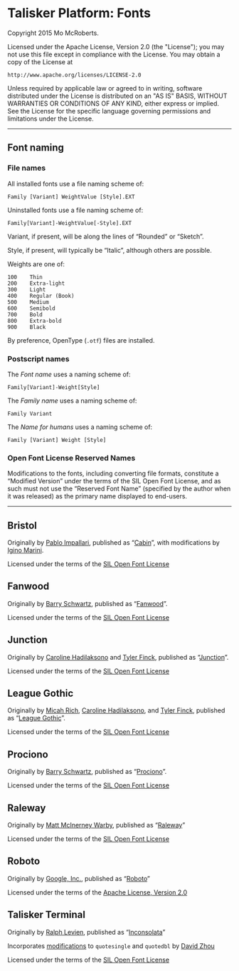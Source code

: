 # Talisker Platform: Fonts

Copyright 2015 Mo McRoberts.

Licensed under the Apache License, Version 2.0 (the "License");
you may not use this file except in compliance with the License.
You may obtain a copy of the License at

    http://www.apache.org/licenses/LICENSE-2.0

Unless required by applicable law or agreed to in writing, software
distributed under the License is distributed on an "AS IS" BASIS,
WITHOUT WARRANTIES OR CONDITIONS OF ANY KIND, either express or implied.
See the License for the specific language governing permissions and
limitations under the License.

***

## Font naming

### File names

All installed fonts use a file naming scheme of:

    Family [Variant] WeightValue [Style].EXT

Uninstalled fonts use a file naming scheme of:

    Family[Variant]-WeightValue[-Style].EXT

Variant, if present, will be along the lines of “Rounded” or “Sketch”.

Style, if present, will typically be “Italic”, although others are possible.

Weights are one of:

    100    Thin
    200    Extra-light
    300    Light
    400    Regular (Book)
    500    Medium
    600    Semibold
    700    Bold
    800    Extra-bold
    900    Black

By preference, OpenType (`.otf`) files are installed.

### Postscript names

The _Font name_ uses a naming scheme of:

    Family[Variant]-Weight[Style]

The _Family name_ uses a naming scheme of:

    Family Variant

The _Name for humans_ uses a naming scheme of:

    Family [Variant] Weight [Style]

### Open Font License Reserved Names

Modifications to the fonts, including converting file formats, constitute a
“Modified Version” under the terms of the SIL Open Font License, and as such
must not use the “Reserved Font Name” (specified by the author when it was
released) as the primary name displayed to end-users.

***

## Bristol

Originally by [Pablo Impallari](http://www.impallari.com), published as “[Cabin](http://www.impallari.com/cabin)”, with modifications by [Igino Marini](http://ikern.com/k1/).

Licensed under the terms of the [SIL Open Font License](http://scripts.sil.org/OFL)

## Fanwood

Originally by [Barry Schwartz](https://www.theleagueofmoveabletype.com/members/crudfactory), published as “[Fanwood](https://www.theleagueofmoveabletype.com/fanwood)”.

Licensed under the terms of the [SIL Open Font License](http://scripts.sil.org/OFL)

## Junction

Originally by [Caroline Hadilaksono](https://www.theleagueofmoveabletype.com/members/chadilaksono) and [Tyler Finck](https://www.theleagueofmoveabletype.com/members/sursly), published as “[Junction](https://www.theleagueofmoveabletype.com/junction)”.

Licensed under the terms of the [SIL Open Font License](http://scripts.sil.org/OFL)

## League Gothic

Originally by [Micah Rich](https://www.theleagueofmoveabletype.com/members/micahbrich), [Caroline Hadilaksono](https://www.theleagueofmoveabletype.com/members/chadilaksono), and [Tyler Finck](https://www.theleagueofmoveabletype.com/members/sursly), published as “[League Gothic](https://www.theleagueofmoveabletype.com/league-gothic)”.

Licensed under the terms of the [SIL Open Font License](http://scripts.sil.org/OFL)

## Prociono

Originally by [Barry Schwartz](https://www.theleagueofmoveabletype.com/members/crudfactory), published as “[Prociono](https://www.theleagueofmoveabletype.com/prociono)”.

Licensed under the terms of the [SIL Open Font License](http://scripts.sil.org/OFL)

## Raleway

Originally by [Matt McInerney Warby](https://www.theleagueofmoveabletype.com/members/matt), published as “[Raleway](https://www.theleagueofmoveabletype.com/raleway)”

Licensed under the terms of the [SIL Open Font License](http://scripts.sil.org/OFL)

## Roboto

Originally by [Google, Inc.](http://www.google.com/fonts/), published as “[Roboto](http://www.google.com/fonts/specimen/Roboto)”

Licensed under the terms of the [Apache License, Version 2.0](http://www.apache.org/licenses/)

## Talisker Terminal

Originally by [Ralph Levien](http://www.levien.com), published as “[Inconsolata](http://www.levien.com/type/myfonts/inconsolata.html)”

Incorporates [modifications](http://nodnod.net/2009/feb/12/adding-straight-single-and-double-quotes-inconsola/) to `quotesingle` and `quotedbl` by [David Zhou](http://nodnod.net/)

Licensed under the terms of the [SIL Open Font License](http://scripts.sil.org/OFL)
